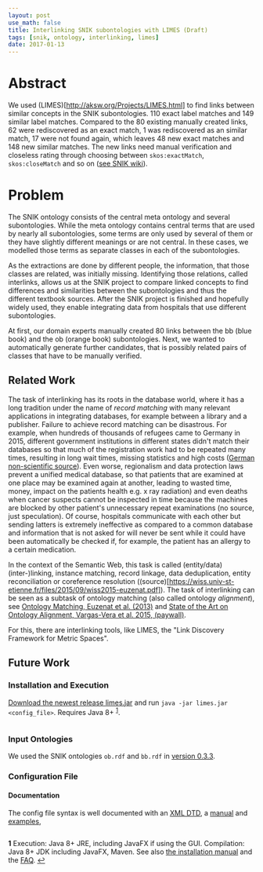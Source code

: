 ```yaml
---
layout: post
use_math: false
title: Interlinking SNIK subontologies with LIMES (Draft)
tags: [snik, ontology, interlinking, limes]
date: 2017-01-13
---
```


# Abstract
We used (LIMES)[http://aksw.org/Projects/LIMES.html] to find links between similar concepts in the SNIK subontologies.
110 exact label matches and 149 similar label matches.
Compared to the 80 existing manually created links, 62 were rediscovered as an exact match, 1 was rediscovered as an similar match, 17 were not found again, which leaves 48 new exact matches and 148 new similar matches.
The new links need manual verification and closeless rating through choosing between `skos:exactMatch`, `skos:closeMatch` and so on ([see SNIK wiki](https://wiki.imise.uni-leipzig.de/Projekte/SNIK/ontologie/extraktion/relationen)).

# Problem
The SNIK ontology consists of the central meta ontology and several subontologies.
While the meta ontology contains central terms that are used by nearly all subontologies, some terms are only used by several of them or they have slightly different meanings or are not central. 
In these cases, we modelled those terms as separate classes in each of the subontologies.

As the extractions are done by different people, the information, that those classes are related, was initially missing.
Identifying those relations, called interlinks, allows us at the SNIK project to compare linked concepts to find differences and similarities between the subontologies and thus the different textbook sources. 
After the SNIK project is finished and hopefully widely used, they enable integrating data from hospitals that use different subontologies.

At first, our domain experts manually created 80 links between the bb (blue book) and the ob (orange book) subontologies.
Next, we wanted to automatically generate further candidates, that is possibly related pairs of classes that have to be manually verified.



## Related Work
The task of interlinking has its roots in the database world, where it has a long tradition under the name of *record matching* with many relevant applications in integrating databases, for example between a library and a publisher.
Failure to achieve record matching can be disastrous.
For example, when hundreds of thousands of refugees came to Germany in 2015, different government institutions in different states didn't match their databases so that much of the registration work had to be repeated many times, resulting in long wait times, missing statistics and high costs ([German non-scientific source](http://www.wiwo.de/politik/deutschland/fluechtlingskrise-bundeslaender-machen-alle-ihr-eigenes-ding/12576060-2.html)).
Even worse, regionalism and data protection laws prevent a unified medical database, so that patients that are examined at one place may be examined again at another, leading to wasted time, money, impact on the patients health e.g. x ray radiation) and even deaths when cancer suspects cannot be inspected in time because the machines are blocked by other patient's unnecessary repeat examinations (no source, just speculation).
Of course, hospitals communicate with each other but sending latters is extremely ineffective as compared to a common database and information that is not asked for will never be sent while it could have been automatically be checked if, for example, the patient has an allergy to a certain medication.

In the context of the Semantic Web, this task is called (entity/data) (inter-)linking, instance matching, record linkage, data deduplication, entity reconciliation or coreference resolution ((source)[https://wiss.univ-st-etienne.fr/files/2015/09/wiss2015-euzenat.pdf]).
The task of interlinking can be seen as a subtask of ontology matching (also called ontology *alignment*), see [Ontology Matching, Euzenat et al. (2013)](http://link.springer.com/book/10.1007%2F978-3-642-38721-0) and [State of the Art on Ontology Alignment, Vargas-Vera et al. 2015, (paywall)](http://dl.acm.org/citation.cfm?id=2807068).

For this, there are interlinking tools, like LIMES, the "Link Discovery Framework for Metric Spaces".

## Future Work

### Installation and Execution
[Download the newest release limes.jar](https://github.com/AKSW/LIMES-dev/releases) and run `java -jar limes.jar <config_file>`. Requires Java 8+ <sup name="a1"><a href="#f1">1</a></sup>.

```
```

### Input Ontologies
We used the SNIK ontologies `ob.rdf` and `bb.rdf` in [version 0.3.3](https://github.com/IMISE/snik-ontology/tree/0.3.3).

### 
### Configuration File
#### Documentation
The config file syntax is well documented with an [XML DTD](https://git.informatik.uni-leipzig.de/aksw/LIMES-dev/raw/6df88d7e0afe8a29038825810df145ff264b0316/limes-core/resources/limes.dtd), a [manual](http://aksw.github.io/LIMES-dev/user_manual) and [examples](http://tarql.github.io/examples/), 

```
```



<b id="f1">1</b> Execution: Java 8+ JRE, including JavaFX if using the GUI. Compilation: Java 8+ JDK including JavaFX, Maven. See also [the installation manual](http://aksw.github.io/LIMES-dev/getting_started/installation.html) and the [FAQ](). [↩](#a1)
